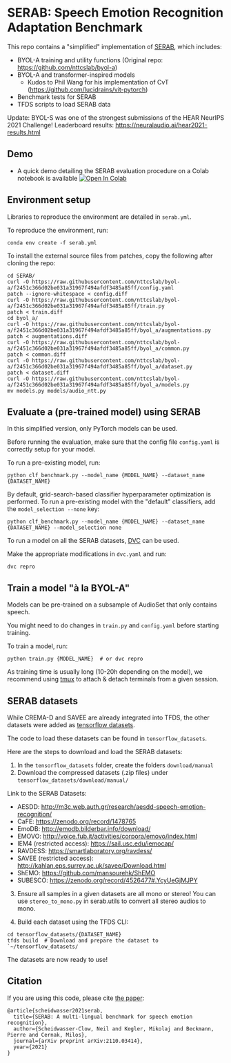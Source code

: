 # SERAB: Speech Emotion Recognition Adaptation Benchmark

This repo contains a "simplified" implementation of [SERAB](https://arxiv.org/abs/2110.03414), which includes:
* BYOL-A training and utility functions (Original repo: https://github.com/nttcslab/byol-a)
* BYOL-A and transformer-inspired models
    * Kudos to Phil Wang for his implementation of CvT (https://github.com/lucidrains/vit-pytorch)
* Benchmark tests for SERAB
* TFDS scripts to load SERAB data

Update: BYOL-S was one of the strongest submissions of the HEAR NeurIPS 2021 Challenge! Leaderboard results: https://neuralaudio.ai/hear2021-results.html

## Demo
* A quick demo detailing the SERAB evaluation procedure on a Colab notebook is available [![Open In Colab](https://colab.research.google.com/assets/colab-badge.svg)](https://colab.research.google.com/drive/1EiHujFVt9Hb0VbI0b5RaMfYOYaHq9NrQ?usp=sharing)

## Environment setup
Libraries to reproduce the environment are detailed in `serab.yml`.

To reproduce the environment, run:

```console
conda env create -f serab.yml
```

To install the external source files from patches, copy the following after cloning the repo:
```console
cd SERAB/
curl -O https://raw.githubusercontent.com/nttcslab/byol-a/f2451c366d02be031a31967f494afdf3485a85ff/config.yaml
patch --ignore-whitespace < config.diff
curl -O https://raw.githubusercontent.com/nttcslab/byol-a/f2451c366d02be031a31967f494afdf3485a85ff/train.py
patch < train.diff
cd byol_a/
curl -O https://raw.githubusercontent.com/nttcslab/byol-a/f2451c366d02be031a31967f494afdf3485a85ff/byol_a/augmentations.py
patch < augmentations.diff
curl -O https://raw.githubusercontent.com/nttcslab/byol-a/f2451c366d02be031a31967f494afdf3485a85ff/byol_a/common.py
patch < common.diff
curl -O https://raw.githubusercontent.com/nttcslab/byol-a/f2451c366d02be031a31967f494afdf3485a85ff/byol_a/dataset.py
patch < dataset.diff
curl -O https://raw.githubusercontent.com/nttcslab/byol-a/f2451c366d02be031a31967f494afdf3485a85ff/byol_a/models.py
mv models.py models/audio_ntt.py
```

## Evaluate a (pre-trained model) using SERAB
In this simplified version, only PyTorch models can be used.

Before running the evaluation, make sure that the config file `config.yaml` is correctly setup for your model.

To run a pre-existing model, run:
```console
python clf_benchmark.py --model_name {MODEL_NAME} --dataset_name {DATASET_NAME}
```

By default, grid-search-based classifier hyperparameter optimization is performed. To run a pre-existing model with the "default" classifiers, add the `model_selection --none` key:
```console
python clf_benchmark.py --model_name {MODEL_NAME} --dataset_name {DATASET_NAME} --model_selection none
```

To run a model on all the SERAB datasets, <a href="https://dvc.org/">DVC</a> can be used.

Make the appropriate modifications in `dvc.yaml` and run:
```console
dvc repro
```

## Train a model "à la BYOL-A"
Models can be pre-trained on a subsample of AudioSet that only contains speech.

You might need to do changes in `train.py` and `config.yaml` before starting training.

To train a model, run:
```console
python train.py {MODEL_NAME}  # or dvc repro
```

As training time is usually long (10-20h depending on the model), we recommend using [tmux](https://github.com/tmux/tmux) to attach & detach terminals from a given session.

## SERAB datasets
While CREMA-D and SAVEE are already integrated into TFDS, the other datasets were added as <a href="https://www.tensorflow.org/datasets/add_dataset">tensorflow datasets</a>.

The code to load these datasets can be found in `tensorflow_datasets`.

Here are the steps to download and load the SERAB datasets:
1. In the `tensorflow_datasets` folder, create the folders `download/manual`
2. Download the compressed datasets (.zip files) under `tensorflow_datasets/download/manual/`

Link to the SERAB Datasets:
* AESDD: http://m3c.web.auth.gr/research/aesdd-speech-emotion-recognition/
* CaFE: https://zenodo.org/record/1478765
* EmoDB: http://emodb.bilderbar.info/download/
* EMOVO: http://voice.fub.it/activities/corpora/emovo/index.html
* IEM4 (restricted access): https://sail.usc.edu/iemocap/
* RAVDESS: https://smartlaboratory.org/ravdess/
* SAVEE (restricted access): http://kahlan.eps.surrey.ac.uk/savee/Download.html
* ShEMO: https://github.com/mansourehk/ShEMO
* SUBESCO: https://zenodo.org/record/4526477#.YcyUeGjMJPY

3. Ensure all samples in a given datasets are all mono or stereo! You can use ```stereo_to_mono.py``` in serab.utils to convert all stereo audios to mono.

4. Build each dataset using the TFDS CLI:
```console
cd tensorflow_datasets/{DATASET_NAME}
tfds build  # Download and prepare the dataset to `~/tensorflow_datasets/
```

The datasets are now ready to use!

## Citation

If you are using this code, please cite [the paper](https://arxiv.org/abs/2110.03414):
```
@article{scheidwasser2021serab,
  title={SERAB: A multi-lingual benchmark for speech emotion recognition},
  author={Scheidwasser-Clow, Neil and Kegler, Mikolaj and Beckmann, Pierre and Cernak, Milos},
  journal={arXiv preprint arXiv:2110.03414},
  year={2021}
}
```
